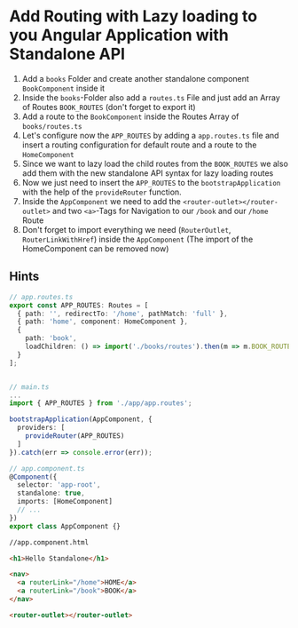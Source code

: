 # Add Routing with Lazy loading to you Angular Application with Standalone API
1. Add a `books` Folder and create another standalone component `BookComponent` inside it
2. Inside the `books`-Folder also add a `routes.ts` File and just add an Array of Routes `BOOK_ROUTES` (don't forget to export it)
3. Add a route to the `BookComponent` inside the Routes Array of `books/routes.ts` 
4. Let's configure now the `APP_ROUTES` by adding a `app.routes.ts` file and insert a routing configuration for default route and a route to the `HomeComponent`
5. Since we want to lazy load the child routes from the `BOOK_ROUTES` we also add them with the new standalone API syntax for lazy loading routes
6. Now we just need to insert the `APP_ROUTES` to the `bootstrapApplication` with the help of the `provideRouter` function.
7. Inside the `AppComponent` we need to add the `<router-outlet></router-outlet>` and two `<a>`-Tags for Navigation to our `/book` and our `/home` Route
8. Don't forget to import everything we need (`RouterOutlet`, `RouterLinkWithHref`) inside the `AppComponent` (The import of the HomeComponent can be removed now)

## Hints

```typescript
// app.routes.ts
export const APP_ROUTES: Routes = [
  { path: '', redirectTo: '/home', pathMatch: 'full' },
  { path: 'home', component: HomeComponent },
  {
    path: 'book',
    loadChildren: () => import('./books/routes').then(m => m.BOOK_ROUTES)
  }
];


// main.ts
...
import { APP_ROUTES } from './app/app.routes';

bootstrapApplication(AppComponent, {
  providers: [
    provideRouter(APP_ROUTES)
  ]
}).catch(err => console.error(err));

// app.component.ts
@Component({
  selector: 'app-root',
  standalone: true,
  imports: [HomeComponent]
  // ...
})
export class AppComponent {}
```

```html
//app.component.html

<h1>Hello Standalone</h1>

<nav>
  <a routerLink="/home">HOME</a>
  <a routerLink="/book">BOOK</a>
</nav>

<router-outlet></router-outlet>

```